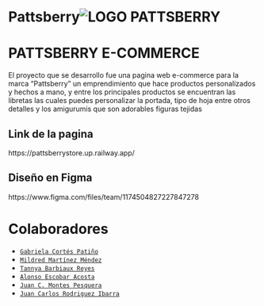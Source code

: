 # Pattsberry![LOGO PATTSBERRY](https://user-images.githubusercontent.com/88693281/217948886-6c26771a-3501-4368-ba54-14cb84241f1a.svg)


<h1>PATTSBERRY E-COMMERCE</h1>

El proyecto que se desarrollo fue una pagina web e-commerce para la marca “Pattsberry” un emprendimiento que hace productos personalizados y hechos a mano, y entre los principales productos se encuentran las libretas las cuales puedes personalizar la portada, tipo de hoja entre otros detalles y los amigurumis que son adorables figuras tejidas


<h2>Link de la pagina </h2>
https://pattsberrystore.up.railway.app/




<h2>Diseño en Figma</h2>
https://www.figma.com/files/team/1174504827227847278




<h1>  Colaboradores </h1>
<ul>
<li><a href="https://github.com/gabpatt"><code>Gabriela Cortés Patiño</code></a></li>
<li><a href="https://github.com/Mimame23"><code>Mildred Martínez Méndez</code></a></li>
<li><a href="https://github.com/TBarbiauxR"><code>Tannya Barbiaux Reyes</code></a></li>
<li><a href="https://github.com/AlonEscobar"><code>Alonso Escobar Acosta</code></a></li>
<li><a href="https://github.com/JCMP92"><code>Juan C. Montes Pesquera</code></a></li>
<li><a href="https://github.com/VerumGrimoire"><code>Juan Carlos Rodriguez Ibarra</code></a></li>
</ul>
